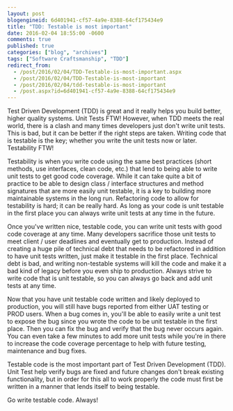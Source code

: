 ```yaml
---
layout: post
blogengineid: 6d401941-cf57-4a9e-8388-64cf175434e9
title: "TDD: Testable is most important"
date: 2016-02-04 18:55:00 -0600
comments: true
published: true
categories: ["blog", "archives"]
tags: ["Software Craftsmanship", "TDD"]
redirect_from: 
  - /post/2016/02/04/TDD-Testable-is-most-important.aspx
  - /post/2016/02/04/TDD-Testable-is-most-important
  - /post/2016/02/04/tdd-testable-is-most-important
  - /post.aspx?id=6d401941-cf57-4a9e-8388-64cf175434e9
---
```

<!-- more -->

Test Driven Development (TDD) is great and it really helps you build better, higher quality systems. Unit Tests FTW! However, when TDD meets the real world, there is a clash and many times developers just don't write unit tests. This is bad, but it can be better if the right steps are taken. Writing code that is testable is the key; whether you write the unit tests now or later. Testability FTW!

Testability is when you write code using the same best practices (short methods, use interfaces, clean code, etc.) that lend to being able to write unit tests to get good code coverage. While it can take quite a bit of practice to be able to design class / interface structures and method signatures that are more easily unit testable, it is a key to building more maintainable systems in the long run. Refactoring code to allow for testability is hard; it can be really hard. As long as your code is unit testable in the first place you can always write unit tests at any time in the future.

Once you've written nice, testable code, you can write unit tests with good code coverage at any time. Many developers sacrifice those unit tests to meet client / user deadlines and eventually get to production. Instead of creating a huge pile of technical debt that needs to be refactored in addition to have unit tests written, just make it testable in the first place. Technical debt is bad, and writing non-testable systems will kill the code and make it a bad kind of legacy before you even ship to production. Always strive to write code that is unit testable, so you can always go back and add unit tests at any time.

Now that you have unit testable code written and likely deployed to production, you will still have bugs reported from either UAT testing or PROD users. When a bug comes in, you'll be able to easily write a unit test to expose the bug since you wrote the code to be unit testable in the first place. Then you can fix the bug and verify that the bug never occurs again. You can even take a few minutes to add more unit tests while you're in there to increase the code coverage percentage to help with future testing, maintenance and bug fixes.

Testable code is the most important part of Test Driven Development (TDD). Unit Test help verify bugs are fixed and future changes don't break existing functionality, but in order for this all to work properly the code must first be written in a manner that lends itself to being testable.

Go write testable code. Always!
